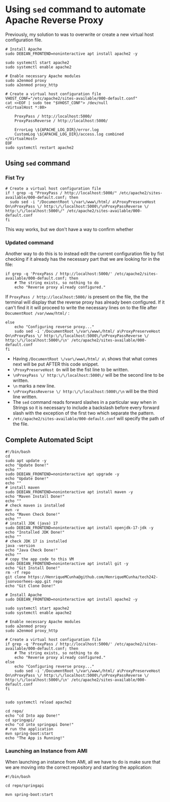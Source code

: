 # Using `sed` command to automate Apache Reverse Proxy

Previously, my solution to was to overwrite or create a new virtual host configuration file.

```
# Install Apache
sudo DEBIAN_FRONTEND=noninteractive apt install apache2 -y

sudo systemctl start apache2
sudo systemctl enable apache2

# Enable necessary Apache modules
sudo a2enmod proxy
sudo a2enmod proxy_http

# Create a virtual host configuration file
VHOST_CONF="/etc/apache2/sites-available/000-default.conf"
cat <<EOF | sudo tee "$VHOST_CONF"> /dev/null
<VirtualHost *:80>

    ProxyPass / http://localhost:5000/
    ProxyPassReverse / http://localhost:5000/

    ErrorLog \${APACHE_LOG_DIR}/error.log
    CustomLog \${APACHE_LOG_DIR}/access.log combined
</VirtualHost>
EOF
sudo systemctl restart apache2
```
## Using `sed` command 

### Fist Try

```
# Create a virtual host configuration file
if ! grep -q "ProxyPass / http://localhost:5000/" /etc/apache2/sites-available/000-default.conf; then
  sudo sed -i "/DocumentRoot \/var\/www\/html/ a\ProxyPreserveHost On\nProxyPass \/ http:\/\/localhost:5000\/\nProxyPassReverse \/ http:\/\/localhost:5000\/" /etc/apache2/sites-available/000-default.conf
fi
```

This way works, but we don't have a way to confirm whether 

### Updated command

Another way to do this is to instead edit the current configuration file by fist checking if it already has the necessary part that we are looking for in the file:

```
if grep -q 'ProxyPass / http://localhost:5000/' /etc/apache2/sites-available/000-default.conf; then
    # The string exists, so nothing to do
    echo "Reverse proxy already configured."
```

If `ProxyPass / http://localhost:5000/` is present on the file, the the terminal will display that the reverse proxy has already been configured.
If it can't find it it will proceed to write the necessary lines on to the file after `DocumentRoot /var/www/html/` :

```
else
    echo "Configuring reverse proxy..."
    sudo sed -i '/DocumentRoot \/var\/www\/html/ a\ProxyPreserveHost On\nProxyPass \/ http:\/\/localhost:5000\/\nProxyPassReverse \/ http:\/\/localhost:5000\/\n' /etc/apache2/sites-available/000-default.conf
fi
```

* Having `/DocumentRoot \/var\/www\/html/ a\` shows that what comes next will be put AFTER this code snippet.
* `\ProxyPreserveHost On` will be the fist line to be written.
* `\nProxyPass \/ http:\/\/localhost:5000\/` will be the second line to be written.
* `\n` marks a new line.
* `\nProxyPassReverse \/ http:\/\/localhost:5000\/\n` will be the third line written. 
* The `sed` command reads forward slashes in a particular way when in Strings so it is necessary to include a backslash before every forward slash with the exception of the first two which separate the pattern.
* `/etc/apache2/sites-available/000-default.conf` will specify the path of the file.


## Complete Automated Scipt

```
#!/bin/bash
cd
sudo apt update -y
echo "Update Done!"
echo ""
sudo DEBIAN_FRONTEND=noninteractive apt upgrade -y
echo "Update Done!"
echo ""
# install maven
sudo DEBIAN_FRONTEND=noninteractive apt install maven -y
echo "Maven Install Done!"
echo ""
# check maven is installed
mvn -v
echo "Maven Check Done!"
echo ""
# install JDK (java) 17
sudo DEBIAN_FRONTEND=noninteractive apt install openjdk-17-jdk -y
echo "Installed JDK Done!"
echo ""
# check JDK 17 is installed
java -version
echo "Java Check Done!"
echo ""
# copy the app code to this VM
sudo DEBIAN_FRONTEND=noninteractive apt install git -y
echo "Git Install Done!"
rm -rf repo
git clone https://HenriqueMCunha@github.com/HenriqueMCunha/tech242-jsonvoorhees-app.git repo
echo "Git Clone Done!"

# Install Apache
sudo DEBIAN_FRONTEND=noninteractive apt install apache2 -y

sudo systemctl start apache2
sudo systemctl enable apache2

# Enable necessary Apache modules
sudo a2enmod proxy
sudo a2enmod proxy_http

# Create a virtual host configuration file
if grep -q 'ProxyPass / http://localhost:5000/' /etc/apache2/sites-available/000-default.conf; then
    # The string exists, so nothing to do
    echo "Reverse proxy already configured."
else
    echo "Configuring reverse proxy..."
    sudo sed -i '/DocumentRoot \/var\/www\/html/ a\ProxyPreserveHost On\nProxyPass \/ http:\/\/localhost:5000\/\nProxyPassReverse \/ http:\/\/localhost:5000\/\n' /etc/apache2/sites-available/000-default.conf
fi


sudo systemctl reload apache2

cd repo/
echo "cd Into app Done!"
cd springapi/
echo "cd into springapi Done!"
# run the application
mvn spring-boot:start
echo "The App is Running!"

```


### Launching an Instance from AMI

When launching an instance from AMI, all we have to do is make sure that we are moving into the correct repository and starting the application:

```
#!/bin/bash

cd repo/springapi

mvn spring-boot:start
```